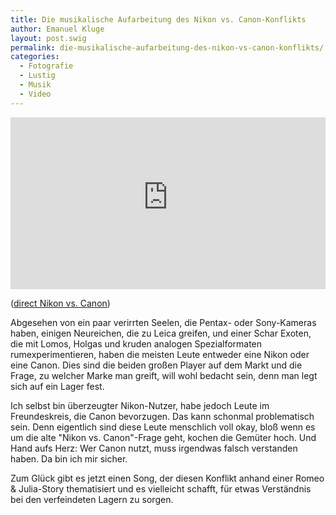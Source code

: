 ```yaml
---
title: Die musikalische Aufarbeitung des Nikon vs. Canon-Konflikts
author: Emanuel Kluge
layout: post.swig
permalink: die-musikalische-aufarbeitung-des-nikon-vs-canon-konflikts/
categories:
  - Fotografie
  - Lustig
  - Musik
  - Video
---
```


<div style="position: relative; max-width: 640px; padding-top: 54.545454%; margin: 1em 0; overflow: hidden">
  <iframe width="640" height="360" src="https://www.youtube-nocookie.com/embed/H_H8TOKcfjg?rel=0" frameborder="0" allowfullscreen style="position: absolute; top: 0; right: 0; bottom: 0; left: 0; width: 100%; height: 100%"></iframe>
</div>

([direct Nikon vs. Canon][youtube])

Abgesehen von ein paar verirrten Seelen, die Pentax- oder Sony-Kameras haben, einigen Neureichen, die zu Leica greifen, und einer Schar Exoten, die mit Lomos, Holgas und kruden analogen Spezialformaten rumexperimentieren, haben die meisten Leute entweder eine Nikon oder eine Canon. Dies sind die beiden großen Player auf dem Markt und die Frage, zu welcher Marke man greift, will wohl bedacht sein, denn man legt sich auf ein Lager fest.

Ich selbst bin überzeugter Nikon-Nutzer, habe jedoch Leute im Freundeskreis, die Canon bevorzugen. Das kann schonmal problematisch sein. Denn eigentlich sind diese Leute menschlich voll okay, bloß wenn es um die alte "Nikon vs. Canon"-Frage geht, kochen die Gemüter hoch. Und Hand aufs Herz: Wer Canon nutzt, muss irgendwas falsch verstanden haben. Da bin ich mir sicher.

Zum Glück gibt es jetzt einen Song, der diesen Konflikt anhand einer Romeo & Julia-Story thematisiert und es vielleicht schafft, für etwas Verständnis bei den verfeindeten Lagern zu sorgen.

[youtube]: http://www.youtube.com/watch?v=H_H8TOKcfjg
